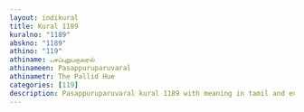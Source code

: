 ```yaml
---
layout: indikural
title: Kural 1189
kuralno: "1189"
abskno: "1189"
athino: "119"
athiname: பசப்புறுபருவரல்
athinameen: Pasappuruparuvaral
athinametr: The Pallid Hue
categories: [119]
description: Pasappuruparuvaral kural 1189 with meaning in tamil and english 
---
```


